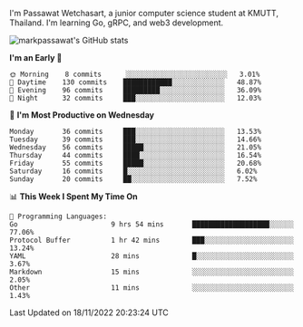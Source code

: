 
I'm Passawat Wetchasart, a junior computer science student at KMUTT, Thailand. I'm learning Go, gRPC, and web3 development.


![markpassawat's GitHub stats](https://github-readme-stats.vercel.app/api?username=markpassawat&show_icons=true&theme=radical)

<!--START_SECTION:waka-->
**I'm an Early 🐤** 

```text
🌞 Morning    8 commits      ░░░░░░░░░░░░░░░░░░░░░░░░░   3.01% 
🌆 Daytime    130 commits    ████████████░░░░░░░░░░░░░   48.87% 
🌃 Evening    96 commits     █████████░░░░░░░░░░░░░░░░   36.09% 
🌙 Night      32 commits     ███░░░░░░░░░░░░░░░░░░░░░░   12.03%

```
📅 **I'm Most Productive on Wednesday** 

```text
Monday       36 commits     ███░░░░░░░░░░░░░░░░░░░░░░   13.53% 
Tuesday      39 commits     ███░░░░░░░░░░░░░░░░░░░░░░   14.66% 
Wednesday    56 commits     █████░░░░░░░░░░░░░░░░░░░░   21.05% 
Thursday     44 commits     ████░░░░░░░░░░░░░░░░░░░░░   16.54% 
Friday       55 commits     █████░░░░░░░░░░░░░░░░░░░░   20.68% 
Saturday     16 commits     █░░░░░░░░░░░░░░░░░░░░░░░░   6.02% 
Sunday       20 commits     ██░░░░░░░░░░░░░░░░░░░░░░░   7.52%

```


📊 **This Week I Spent My Time On** 

```text
💬 Programming Languages: 
Go                       9 hrs 54 mins       ███████████████████░░░░░░   77.06% 
Protocol Buffer          1 hr 42 mins        ███░░░░░░░░░░░░░░░░░░░░░░   13.24% 
YAML                     28 mins             █░░░░░░░░░░░░░░░░░░░░░░░░   3.67% 
Markdown                 15 mins             ░░░░░░░░░░░░░░░░░░░░░░░░░   2.05% 
Other                    11 mins             ░░░░░░░░░░░░░░░░░░░░░░░░░   1.43%

```


 Last Updated on 18/11/2022 20:23:24 UTC
<!--END_SECTION:waka-->

<!--
**markpassawat/markpassawat** is a ✨ _special_ ✨ repository because its `README.md` (this file) appears on your GitHub profile.

Here are some ideas to get you started:

- 🔭 I’m currently working on ...
- 🌱 I’m currently learning ...
- 👯 I’m looking to collaborate on ...
- 🤔 I’m looking for help with ...
- 💬 Ask me about ...
- 📫 How to reach me: ...
- 😄 Pronouns: He/Him
- ⚡ Fun fact: ...
-->

